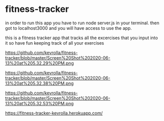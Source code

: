 # fitness-tracker
in order to run this app you have to run node server.js in your terminal.
then got to localhost3000 and you will have access to use the app.

this is a fitness tracker app that tracks all the excercises that you input into it
so have fun keeping track of all your exercises

https://github.com/kevrolla/fitness-tracker/blob/master/Screen%20Shot%202020-06-13%20at%205.32.29%20PM.png

https://github.com/kevrolla/fitness-tracker/blob/master/Screen%20Shot%202020-06-13%20at%205.32.38%20PM.png

https://github.com/kevrolla/fitness-tracker/blob/master/Screen%20Shot%202020-06-13%20at%205.32.53%20PM.png

https://fitness-tracker-kevrolla.herokuapp.com/
